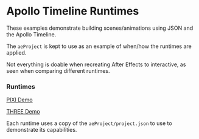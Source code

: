 # Apollo Timeline Runtimes

These examples demonstrate building scenes/animations using JSON and the Apollo Timeline.

The `aeProject` is kept to use as an example of when/how the runtimes are applied.

Not everything is doable when recreating After Effects to interactive, as seen when comparing different runtimes.


### Runtimes

[PIXI Demo](http://tomorrowevening.github.io/Apollo-Timeline/examples/PIXI/dist/)

[THREE Demo](http://tomorrowevening.github.io/Apollo-Timeline/examples/THREE/dist/)

Each runtime uses a copy of the `aeProject/project.json` to use to demonstrate its capabilities.
